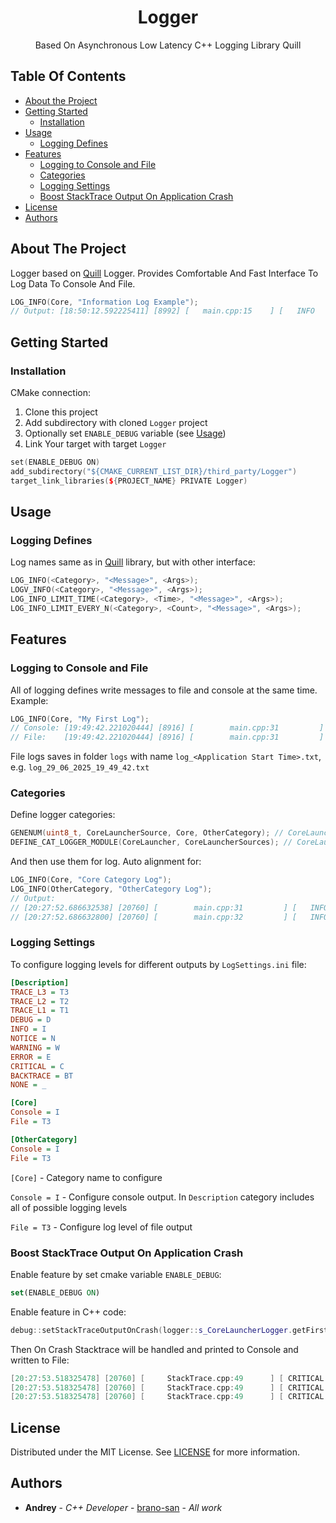 <h1 align="center">
  Logger
</h1>
  
<p align="center">
  Based On Asynchronous Low Latency C++ Logging Library Quill
  <br/>
</p>

## Table Of Contents
* [About the Project](#about-the-project)
* [Getting Started](#getting-started)
  * [Installation](#installation)
* [Usage](#usage)
  * [Logging Defines](#logging-defines)
* [Features](#features)
  * [Logging to Console and File](#logging-to-console-and-file)
  * [Categories](#categories)
  * [Logging Settings](#logging-settings)
  * [Boost StackTrace Output On Application Crash](#boost-stacktrace-output-on-application-crash)
* [License](#license)
* [Authors](#authors)

## About The Project

Logger based on [Quill](https://github.com/odygrd/quill) Logger. Provides Comfortable And Fast Interface To Log Data To Console And File.
```C++
LOG_INFO(Core, "Information Log Example");
// Output: [18:50:12.592225411] [8992] [   main.cpp:15    ] [   INFO    ] [ Core ] Core - Information Log Example
```

## Getting Started

### Installation
CMake connection:
1. Clone this project
2. Add subdirectory with cloned ```Logger``` project
3. Optionally set ```ENABLE_DEBUG``` variable (see [Usage](#usage))
4. Link Your target with target ```Logger```
```C++
set(ENABLE_DEBUG ON)
add_subdirectory("${CMAKE_CURRENT_LIST_DIR}/third_party/Logger")
target_link_libraries(${PROJECT_NAME} PRIVATE Logger)
```

## Usage

### Logging Defines
Log names same as in [Quill](https://github.com/odygrd/quill) library, but with other interface:
```C++
LOG_INFO(<Category>, "<Message>", <Args>);
LOGV_INFO(<Category>, "<Message>", <Args>);
LOG_INFO_LIMIT_TIME(<Category>, <Time>, "<Message>", <Args>);
LOG_INFO_LIMIT_EVERY_N(<Category>, <Count>, "<Message>", <Args>);
```

## Features

### Logging to Console and File
All of logging defines write messages to file and console at the same time. Example:
```C++
LOG_INFO(Core, "My First Log");
// Console: [19:49:42.221020444] [8916] [        main.cpp:31         ] [   INFO    ] [ Core ] My First Log
// File:    [19:49:42.221020444] [8916] [        main.cpp:31         ] [   INFO    ] [ Core ] My First Log
```
File logs saves in folder `logs` with name `log_<Application Start Time>.txt`, e.g. `log_29_06_2025_19_49_42.txt`

### Categories
Define logger categories:
```C++
GENENUM(uint8_t, CoreLauncherSource, Core, OtherCategory); // CoreLauncherSource - enum of logger categories
DEFINE_CAT_LOGGER_MODULE(CoreLauncher, CoreLauncherSources); // CoreLauncher - Logger instance name
```
And then use them for log. Auto alignment for:
```C++
LOG_INFO(Core, "Core Category Log");
LOG_INFO(OtherCategory, "OtherCategory Log");
// Output:
// [20:27:52.686632538] [20760] [        main.cpp:31         ] [   INFO    ] [     Core      ] Core Category Log
// [20:27:52.686632800] [20760] [        main.cpp:32         ] [   INFO    ] [ OtherCategory ] OtherCategory Log
```


### Logging Settings
To configure logging levels for different outputs by `LogSettings.ini` file:
```ini
[Description]
TRACE_L3 = T3
TRACE_L2 = T2
TRACE_L1 = T1
DEBUG = D
INFO = I
NOTICE = N
WARNING = W
ERROR = E
CRITICAL = C
BACKTRACE = BT
NONE = _

[Core]
Console = I
File = T3

[OtherCategory]
Console = I
File = T3
```
`[Core]` - Category name to configure

`Console = I` - Configure console output. In `Description` category includes all of possible logging levels

`File = T3` - Configure log level of file output

### Boost StackTrace Output On Application Crash
Enable feature by set cmake variable `ENABLE_DEBUG`:
```cmake
set(ENABLE_DEBUG ON)
```
Enable feature in C++ code:
```C++
debug::setStackTraceOutputOnCrash(logger::s_CoreLauncherLogger.getFirstLoggerOrNullptr());
```
Then On Crash Stacktrace will be handled and printed to Console and written to File:
```C++
[20:27:53.518325478] [20760] [     StackTrace.cpp:49      ] [ CRITICAL  ] [     Core      ] CRASH Address[00007FF6ED84FA13] Location[0x000000000009FA13 in C:\LoggerLauncher\build\bin\LoggerLauncher\LoggerLauncher.exe]
[20:27:53.518325478] [20760] [     StackTrace.cpp:49      ] [ CRITICAL  ] [     Core      ] Address[00007FF6ED84AED3] Location[0x000000000009AED3 in C:\LoggerLauncher\build\bin\LoggerLauncher\LoggerLauncher.exe]
[20:27:53.518325478] [20760] [     StackTrace.cpp:49      ] [ CRITICAL  ] [     Core      ] Address[00007FF6ED84B4BD] Location[0x000000000009B4BD in C:\LoggerLauncher\build\bin\LoggerLauncher\LoggerLauncher.exe]
```


## License

Distributed under the MIT License. See [LICENSE](https://github.com/brano-san/Logger/blob/master/LICENSE.txt) for more information.

## Authors

* **Andrey** - *C++ Developer* - [brano-san](https://github.com/brano-san) - *All work*